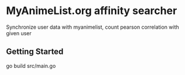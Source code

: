 
# MyAnimeList.org affinity searcher

Synchronize user data with myanimelist, count pearson correlation with given user

## Getting Started

go build src/main.go